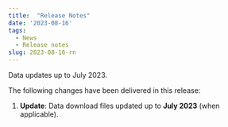 ```yaml
---
title:  "Release Notes"
date: '2023-08-16'
tags:
  - News
  - Release notes
slug: 2023-08-16-rn
---
```


Data updates up to July 2023.

<!--more-->
The following changes have been delivered in this release:

1. **Update**: Data download files updated up to **July 2023** (when applicable).